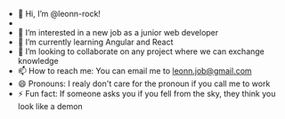 - 👋 Hi, I’m @leonn-rock!
- <!--- Click on the following link to see my page: prototipo ---!>
- 👀 I’m interested in a new job as a junior web developer
- 🌱 I’m currently learning Angular and React
- 💞️ I’m looking to collaborate on any project where we can exchange knowledge
- 📫 How to reach me: You can email me to leonn.job@gmail.com
- 😄 Pronouns: I realy don't care for the pronoun if you call me to work
- ⚡ Fun fact: If someone asks you if you fell from the sky, they think you look like a demon

<!---
leonn-rock/leonn-rock is a ✨ special ✨ repository because its `README.md` (this file) appears on your GitHub profile.
You can click the Preview link to take a look at your changes.
--->
